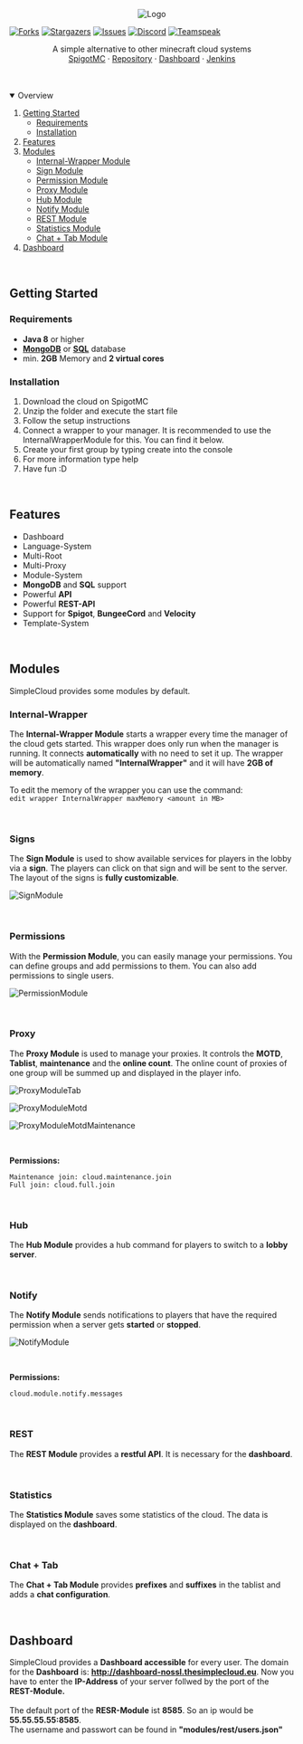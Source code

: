 <p align="center">
  <img src="https://i.imgur.com/eTQJ1IX.png" alt="Logo">
</p>

[![Forks][forks-shield]][forks-url]
[![Stargazers][stars-shield]][stars-url]
[![Issues][issues-shield]][issues-url]
[![Discord][discord-shield]][discord-url]
[![Teamspeak][teamspeak-shield]][teamspeak-url]

<p>
  <p align="center">
    A simple alternative to other minecraft cloud systems
    <br />
    <a href="https://www.spigotmc.org/resources/simplecloud-simplify-your-network.79466/o">SpigotMC</a>
    ·
    <a href="https://repo.thesimplecloud.eu/ui/repos/tree/General/artifactory-build-info">Repository</a>
    ·
    <a href="http://dashboard-nossl.thesimplecloud.eu">Dashboard</a>
    ·
    <a href="https://ci.thesimplecloud.eu/job/SimpleCloudOrganization/job/SimpleCloud/">Jenkins</a>
  </p>

</p>

<br />
<br />

<details open="open">
  <summary>Overview</summary>
  <ol>
    <li>
      <a href="#getting-started">Getting Started</a>
      <ul>
        <li><a href="#requirements">Requirements</a></li>
        <li><a href="#installation">Installation</a></li>
      </ul>
    </li>
    <li><a href="#features">Features</a></li>
    <li>
      <a href="#modules">Modules</a>
      <ul>
        <li><a href="#internal-wrapper">Internal-Wrapper Module</a></li>
        <li><a href="#signs">Sign Module</a></li>
        <li><a href="#permissions">Permission Module</a></li>
        <li><a href="#proxy">Proxy Module</a></li>
        <li><a href="#hub">Hub Module</a></li>
        <li><a href="#notify">Notify Module</a></li>
        <li><a href="#rest">REST Module</a></li>
        <li><a href="#statistics">Statistics Module</a></li>
        <li><a href="#chat + tab">Chat + Tab Module</a></li>
      </ul>
    </li>
    <li><a href="#dashboard">Dashboard</a></li>
  </ol>
</details>

<br />

## Getting Started

### Requirements
* **Java 8** or higher
* **[MongoDB](https://www.mongodb.com/cloud/atlas/lp/try2-de?utm_source=google&utm_campaign=gs_emea_germany_search_core_brand_atlas_desktop&utm_term=mongodb&utm_medium=cpc_paid_search&utm_ad=e&utm_ad_campaign_id=12212624524&gclid=Cj0KCQjw5auGBhDEARIsAFyNm9EkpiB2K-5CMNxHkHcY7VbdNE_4HrbwDOSrMmjgNAve270Hnd9pjRoaAqFgEALw_wcB)** or **[SQL](https://go.mariadb.com/download-mariadb-server-community.html?utm_source=google&utm_medium=ppc&utm_campaign=MKG-Search-Google-Branded-EMEA-bd-Server-DL&gclid=Cj0KCQjw5auGBhDEARIsAFyNm9HBSH7xv8vFObvU9Xk8-bgYskrjfU53aBSkyehaGOxQQx2veRbC6-caAtJyEALw_wcB)** database
* min. **2GB** Memory and **2 virtual cores**

### Installation
<ol>
  <li>Download the cloud on SpigotMC</li>
  <li>Unzip the folder and execute the start file</li>
  <li>Follow the setup instructions</li>
  <li>Connect a wrapper to your manager. It is recommended to use the InternalWrapperModule for this. You can find it below.</li>
  <li>Create your first group by typing create into the console</li>
  <li>For more information type help</li>
  <li>Have fun :D</li>
</ol>

<br />

## Features
* Dashboard
* Language-System
* Multi-Root
* Multi-Proxy
* Module-System
* **MongoDB** and **SQL** support
* Powerful **API**
* Powerful **REST-API**
* Support for **Spigot**, **BungeeCord** and **Velocity**
* Template-System

<br />

## Modules
SimpleCloud provides some modules by default.

### Internal-Wrapper
The **Internal-Wrapper Module** starts a wrapper every time the manager of the cloud gets started.
This wrapper does only run when the manager is running. It connects **automatically** with no need to set it up.
The wrapper will be automatically named **"InternalWrapper"** and it will have **2GB of memory**.
<br />

To edit the memory of the wrapper you can use the command: <br />
``edit wrapper InternalWrapper maxMemory <amount in MB>``

<br />

### Signs
The **Sign Module** is used to show available services for players in the lobby via a **sign**.
The players can click on that sign and will be sent to the server. The layout of the signs is **fully customizable**.

![SignModule](https://i.imgur.com/w534aZG.gif "SignModule")

<br />

### Permissions
With the **Permission Module**, you can easily manage your permissions.
You can define groups and add permissions to them. You can also add permissions to single users.

![PermissionModule](https://i.imgur.com/5LXMwCk.jpg "PermissionModule")

<br />

### Proxy
The **Proxy Module** is used to manage your proxies.
It controls the **MOTD**, **Tablist**, **maintenance** and the **online count**.
The online count of proxies of one group will be summed up and displayed in the player info.

![ProxyModuleTab](https://i.imgur.com/2djSS9l.jpg "ProxyModuleTab")

![ProxyModuleMotd](https://i.imgur.com/dkuxYM7.png "ProxyModuleMotd")

![ProxyModuleMotdMaintenance](https://i.imgur.com/eCSXSJo.png "ProxyModuleMotdMaintenance")

<br />

**Permissions:**
<br />
````
Maintenance join: cloud.maintenance.join
Full join: cloud.full.join
````

<br />

### Hub
The **Hub Module** provides a hub command for players to switch to a **lobby server**.

<br />

### Notify
The **Notify Module** sends notifications to players that have the required permission when a server gets **started** or **stopped**.

![NotifyModule](https://i.imgur.com/7lcjXbN.jpg "NotifyModule")

<br />

**Permissions:**
<br />
````
cloud.module.notify.messages
````

<br />

### REST
The **REST Module** provides a **restful API**. It is necessary for the **dashboard**.

<br />

### Statistics
The **Statistics Module** saves some statistics of the cloud. The data is displayed on the **dashboard**.

<br />

### Chat + Tab
The **Chat + Tab Module** provides **prefixes** and **suffixes** in the tablist and adds a **chat configuration**.

<br />

## Dashboard
SimpleCloud provides a **Dashboard accessible** for every user.
The domain for the **Dashboard** is: **http://dashboard-nossl.thesimplecloud.eu**.
Now you have to enter the **IP-Address** of your server follwed by the port of the **REST-Module.**
<br />
<br />
The default port of the **RESR-Module** ist **8585**. So an ip would be **55.55.55.55:8585**. <br />
The username and passwort can be found in **"modules/rest/users.json"**

[forks-shield]: https://img.shields.io/github/forks/theSimpleCloud/SimpleCloud.svg?style=for-the-badge
[forks-url]: https://github.com/theSimpleCloud/SimpleCloud/network/members
[stars-shield]: https://img.shields.io/github/stars/theSimpleCloud/SimpleCloud.svg?style=for-the-badge
[stars-url]: https://github.com/theSimpleCloud/SimpleCloud/stargazers
[issues-shield]: https://img.shields.io/github/issues/theSimpleCloud/SimpleCloud.svg?style=for-the-badge
[issues-url]: https://github.com/theSimpleCloud/SimpleCloud/issues
[discord-shield]: https://img.shields.io/badge/-Discord-black.svg?style=for-the-badge&logo=discord&colorB=555
[discord-url]: https://discord.gg/EzGVHXG3GE
[teamspeak-shield]: https://img.shields.io/badge/-Teamspeak-black.svg?style=for-the-badge&logo=teamspeak&colorB=555
[teamspeak-url]: ts3server://thesimplecloud.eu
